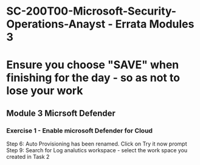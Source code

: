 # SC-200T00-Microsoft-Security-Operations-Anayst - Errata Modules 3<br>
# Ensure you choose "SAVE" when finishing for the day - so as not to lose your work<br>

## Module 3 Micrsoft Defender

### Exercise 1 - Enable microsoft Defender for Cloud <br>

Step 6:  Auto Provisioning has been renamed.  Click on Try it now prompt <br>
Step 9:  Search for Log analutics workspace - select the work space you created in Task 2 <br>
